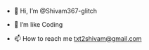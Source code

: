 - 👋 Hi, I’m @Shivam367-glitch
- 👀 I’m like Coding


- 📫 How to reach me txt2shivam@gmail.com

<!---
Shivam367-glitch/Shivam367-glitch is a ✨ special ✨ repository because its `README.md` (this file) appears on your GitHub profile.
You can click the Preview link to take a look at your changes.
--->
